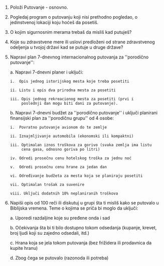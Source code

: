 1.  Položi Putovanje - osnovno.

2.  Pogledaj program o putovanju koji nisi prethodno pogledao, o
    jedinstvenoj lokaciji koju hoćeš da posetiš.

3.  O kojim sigurnosnim merama trebaš da misliš kad putuješ?

4.  Koje su zdravstvene mere ili uslovi predloženi od strane
    zdravstvenog odeljenja u tvojoj državi kad se putuje u druge države?

5.  Napravi plan 7-dnevnog internacionalnog putovanja za ''porodično
    putovanje'':

    a.  Napravi 7-dnevni planer i uključi:

        i.  Opis jednog istorijskog mesta koje treba posetiti

        ii. Listu i opis dva prirodna mesta za posetiti

        iii. Opis jednog rekreacionog mesta za posetiti (prvi i
             poslednji dan mogu biti dani za putovanje).

    b.  Napravi 7-dnevni budžet za ''porodično putovanje'' i uključi
        planirani finansijski plan za ''porodičnu grupu'' od 4 osobe:

        i.  Povratno putovanje avionom do te zemlje

        ii. Iznajmljivanje automobila (ekonomski ili kompaktni)

        iii. Optimalan iznos troškova za gorivo (svaka zemlja ima listu
             cena gasa, odnosno goriva po litri)

        iv. Odredi prosečnu cenu hotelskog troška za jednu noć

        v.  Odredi prosečnu cenu hrane za jedan dan

        vi. Određivanje budžeta za mesta koja se planiraju posetiti

        vii. Optimalan trošak za suvenire

        viii. Uključi dodatnih 10% neplaniranih troškova

6.  Napiši opis od 100 reči ili diskutuj u grupi šta ti misliš kako se
    putovalo u Biblijska vremena. Teme o kojima se priča bi moglo da
    uključi:

    a.  Uporedi razdaljine koje su pređene onda i sad

    b.  Očekivanja šta bi ti bilo dostupno tokom odsedanja (kupanje,
        krevet, broj ljudi koji su zajedno odsedali, itd.)

    c.  Hrana koja se jela tokom putovanja (bez frižidera ili prodavnica
        da kupite hranu)

    d.  Zbog čega se putovalo (razonoda ili potreba)
